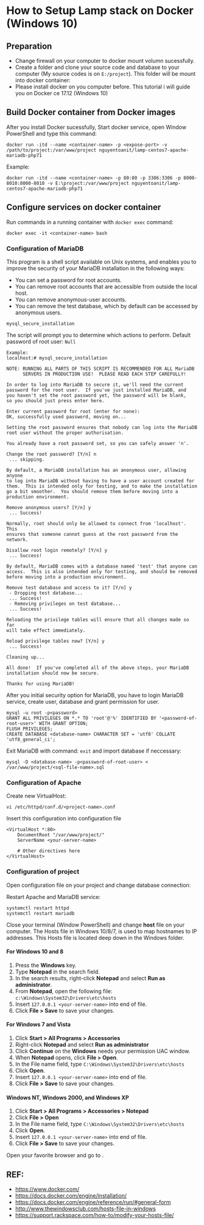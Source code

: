 # How to Setup Lamp stack on Docker (Windows 10)
## Preparation
- Change firewall on your computer to docker mount volumn sucessfully.
- Create a folder and clone your source code and database to your computer (My source codes is on ```E:/project```). This folder will be mount into docker container:
- Please install docker on you computer before. This tutorial i will guide you on Docker ce 17.12 (Windows 10)

## Build Docker container from Docker images
After you install Docker sucessfully, Start docker service, open Window PowerShell and type this command:

```
docker run -itd --name <container-name> -p <expose-port> -v /path/to/project:/var/www/project nguyentoanit/lamp-centos7-apache-mariadb-php71
```

Example:

```
docker run -itd --name <container-name> -p 80:80 -p 3306:3306 -p 8000-8010:8000-8010 -v E:\project:/var/www/project nguyentoanit/lamp-centos7-apache-mariadb-php71
```

## Configure services on docker container
Run commands in a running container with ```docker exec``` command:

```
docker exec -it <container-name> bash
```

### Configuration of MariaDB
This program is a shell script available on Unix systems, and enables you to improve the security of your MariaDB installation in the following ways:
- You can set a password for root accounts. 
- You can remove root accounts that are accessible from outside the local host.
- You can remove anonymous-user accounts.
- You can remove the test database, which by default can be accessed by anonymous users.
```
mysql_secure_installation
```
The script will prompt you to determine which actions to perform. Default password of root user: ```Null```
```
Example:
localhost:# mysql_secure_installation 

NOTE: RUNNING ALL PARTS OF THIS SCRIPT IS RECOMMENDED FOR ALL MariaDB
      SERVERS IN PRODUCTION USE!  PLEASE READ EACH STEP CAREFULLY!

In order to log into MariaDB to secure it, we'll need the current
password for the root user.  If you've just installed MariaDB, and
you haven't set the root password yet, the password will be blank,
so you should just press enter here.

Enter current password for root (enter for none): 
OK, successfully used password, moving on...

Setting the root password ensures that nobody can log into the MariaDB
root user without the proper authorisation.

You already have a root password set, so you can safely answer 'n'.

Change the root password? [Y/n] n
 ... skipping.

By default, a MariaDB installation has an anonymous user, allowing anyone
to log into MariaDB without having to have a user account created for
them.  This is intended only for testing, and to make the installation
go a bit smoother.  You should remove them before moving into a
production environment.

Remove anonymous users? [Y/n] y
 ... Success!

Normally, root should only be allowed to connect from 'localhost'.  This
ensures that someone cannot guess at the root password from the network.

Disallow root login remotely? [Y/n] y
 ... Success!

By default, MariaDB comes with a database named 'test' that anyone can
access.  This is also intended only for testing, and should be removed
before moving into a production environment.

Remove test database and access to it? [Y/n] y
 - Dropping test database...
 ... Success!
 - Removing privileges on test database...
 ... Success!

Reloading the privilege tables will ensure that all changes made so far
will take effect immediately.

Reload privilege tables now? [Y/n] y
 ... Success!

Cleaning up...

All done!  If you've completed all of the above steps, your MariaDB
installation should now be secure.

Thanks for using MariaDB!
```

After you initial security option for MariaDB, you have to login MariaDB service, create user, database and grant permission for user.
```
mysql -u root -p<password>
GRANT ALL PRIVILEGES ON *.* TO 'root'@'%' IDENTIFIED BY '<password-of-root-user>' WITH GRANT OPTION;
FLUSH PRIVILEGES;
CREATE DATABASE <database-name> CHARACTER SET = 'utf8' COLLATE 'utf8_general_ci';
```
Exit MariaDB with command: ```exit``` and import database if neccessary:
```
mysql -D <database-name> -p<password-of-root-user> < /var/www/project/<sql-file-name>.sql
```

### Configuration of Apache
Create new VirtualHost:

```
vi /etc/httpd/conf.d/<project-name>.conf
```

Insert this configuration into configuration file

```
<VirtualHost *:80>
    DocumentRoot "/var/www/project/"
    ServerName <your-server-name>

    # Other directives here
</VirtualHost>
```

### Configuration of project
Open configuration file on your project and change database connection:

Restart Apache and MariaDB service:
```
systemctl restart httpd
systemctl restart mariadb
```

Close your terminal (Window PowerShell) and change **host** file on your computer.
The Hosts file in Windows 10/8/7, is used to map hostnames to IP addresses. This Hosts file is located deep down in the Windows folder.
#### For Windows 10 and 8
1. Press the **Windows** key.
2. Type **Notepad** in the search field.
3. In the search results, right-click **Notepad** and select **Run as administrator**.
4. From **Notepad**, open the following file: ```c:\Windows\System32\Drivers\etc\hosts```
5. Insert ```127.0.0.1 <your-server-name>``` into end of file.
6. Click **File > Save** to save your changes.

#### For Windows 7 and Vista

1. Click **Start > All Programs > Accessories**
2. Right-click **Notepad** and select **Run as administrator**
3. Click **Continue** on the **Windows** needs your permission UAC window.
4. When **Notepad** opens, click **File > Open**.
5. In the File name field, type ```C:\Windows\System32\Drivers\etc\hosts```
6. Click **Open**.
7. Insert ```127.0.0.1 <your-server-name>``` into end of file.
8. Click **File > Save** to save your changes.

#### Windows NT, Windows 2000, and Windows XP

1. Click **Start > All Programs > Accessories > Notepad**
2. Click **File > Open**
3. In the File name field, type ```C:\Windows\System32\Drivers\etc\hosts```
4. Click **Open**.
5. Insert ```127.0.0.1 <your-server-name>``` into end of file.
6. Click **File > Save** to save your changes.

Open your favorite browser and go to **<your-server-name>**.

## REF:
- https://www.docker.com/
- https://docs.docker.com/engine/installation/
- https://docs.docker.com/engine/reference/run/#general-form
- http://www.thewindowsclub.com/hosts-file-in-windows
- https://support.rackspace.com/how-to/modify-your-hosts-file/
